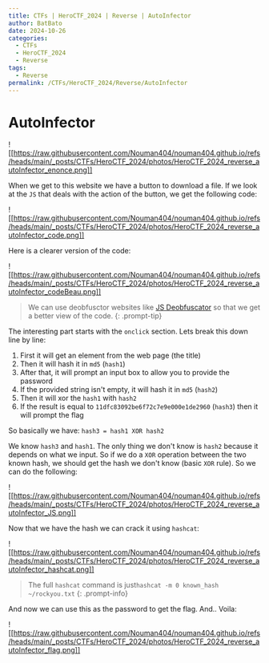 ```yaml
---
title: CTFs | HeroCTF_2024 | Reverse | AutoInfector
author: BatBato
date: 2024-10-26
categories:
  - CTFs
  - HeroCTF_2024
  - Reverse
tags:
  - Reverse
permalink: /CTFs/HeroCTF_2024/Reverse/AutoInfector
---
```

# AutoInfector

![[https://raw.githubusercontent.com/Nouman404/nouman404.github.io/refs/heads/main/_posts/CTFs/HeroCTF_2024/photos/HeroCTF_2024_reverse_autoInfector_enonce.png]]

When we get to this website we have a button to download a file. If we look at the `JS` that deals with the action of the button, we get the following code:

![[https://raw.githubusercontent.com/Nouman404/nouman404.github.io/refs/heads/main/_posts/CTFs/HeroCTF_2024/photos/HeroCTF_2024_reverse_autoInfector_code.png]]

Here is a clearer version of the code:

![[https://raw.githubusercontent.com/Nouman404/nouman404.github.io/refs/heads/main/_posts/CTFs/HeroCTF_2024/photos/HeroCTF_2024_reverse_autoInfector_codeBeau.png]]

> We can use deobfusctor websites like [JS Deobfuscator](https://deobfuscate.io/) so that we get a better view of the code.
{: .prompt-tip}

The interesting part starts with the `onclick` section. Lets break this down line by line:
1. First it will get an element from the web page (the title)
2. Then it will hash it in `md5` (`hash1`)
3. After that, it will prompt an input box to allow you to provide the password
4. If the provided string isn't empty, it will hash it in `md5` (`hash2`)
5. Then it will xor the `hash1` with `hash2`
6. If the result is equal to `11dfc83092be6f72c7e9e000e1de2960` (`hash3`) then it will prompt the flag

So basically we have: `hash3 = hash1 XOR hash2`

We know `hash3` and `hash1`. The only thing we don't know is `hash2` because it depends on what we input. So if we do a `XOR` operation between the two known hash, we should get the hash we don't know (basic `XOR` rule). So we can do the following:

![[https://raw.githubusercontent.com/Nouman404/nouman404.github.io/refs/heads/main/_posts/CTFs/HeroCTF_2024/photos/HeroCTF_2024_reverse_autoInfector_JS.png]]

Now that we have the hash we can crack it using `hashcat`:

![[https://raw.githubusercontent.com/Nouman404/nouman404.github.io/refs/heads/main/_posts/CTFs/HeroCTF_2024/photos/HeroCTF_2024_reverse_autoInfector_hashcat.png]]

> The full `hashcat` command is just`hashcat -m 0 known_hash ~/rockyou.txt`
{: .prompt-info}

And now we can use this as the password to get the flag. And.. Voila:

![[https://raw.githubusercontent.com/Nouman404/nouman404.github.io/refs/heads/main/_posts/CTFs/HeroCTF_2024/photos/HeroCTF_2024_reverse_autoInfector_flag.png]]